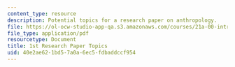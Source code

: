 ```yaml
---
content_type: resource
description: Potential topics for a research paper on anthropology.
file: https://ol-ocw-studio-app-qa.s3.amazonaws.com/courses/21a-00-introduction-to-anthropology-spring-2013/40e2ae621bd57a0a6ec5fdbaddccf954_MIT21A_00S13_fstprtopic.pdf
file_type: application/pdf
resourcetype: Document
title: 1st Research Paper Topics
uid: 40e2ae62-1bd5-7a0a-6ec5-fdbaddccf954
---
```

